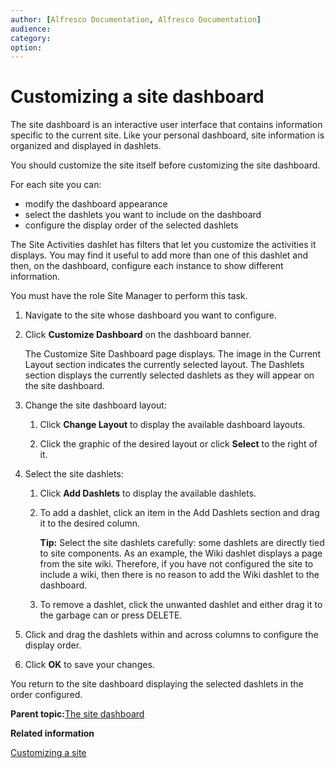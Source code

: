 ```yaml
---
author: [Alfresco Documentation, Alfresco Documentation]
audience: 
category: 
option: 
---
```


# Customizing a site dashboard

The site dashboard is an interactive user interface that contains information specific to the current site. Like your personal dashboard, site information is organized and displayed in dashlets.

You should customize the site itself before customizing the site dashboard.

For each site you can:

-   modify the dashboard appearance
-   select the dashlets you want to include on the dashboard
-   configure the display order of the selected dashlets

The Site Activities dashlet has filters that let you customize the activities it displays. You may find it useful to add more than one of this dashlet and then, on the dashboard, configure each instance to show different information.

You must have the role Site Manager to perform this task.

1.  Navigate to the site whose dashboard you want to configure.

2.  Click **Customize Dashboard** on the dashboard banner.

    The Customize Site Dashboard page displays. The image in the Current Layout section indicates the currently selected layout. The Dashlets section displays the currently selected dashlets as they will appear on the site dashboard.

3.  Change the site dashboard layout:

    1.  Click **Change Layout** to display the available dashboard layouts.

    2.  Click the graphic of the desired layout or click **Select** to the right of it.

4.  Select the site dashlets:

    1.  Click **Add Dashlets** to display the available dashlets.

    2.  To add a dashlet, click an item in the Add Dashlets section and drag it to the desired column.

        **Tip:** Select the site dashlets carefully: some dashlets are directly tied to site components. As an example, the Wiki dashlet displays a page from the site wiki. Therefore, if you have not configured the site to include a wiki, then there is no reason to add the Wiki dashlet to the dashboard.

    3.  To remove a dashlet, click the unwanted dashlet and either drag it to the garbage can or press DELETE.

5.  Click and drag the dashlets within and across columns to configure the display order.

6.  Click **OK** to save your changes.


You return to the site dashboard displaying the selected dashlets in the order configured.

**Parent topic:**[The site dashboard](../concepts/site-using-2.md)

**Related information**  


[Customizing a site](site-customize.md)

